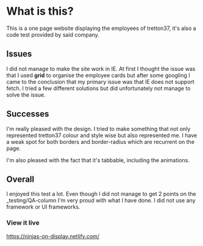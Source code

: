 # What is this?

This is a one page website displaying the employees of tretton37, it's also a code test provided by said company.

## Issues

I did not manage to make the site work in IE. At first I thought the issue was that I used **grid** to organise the employee cards but after some googling I came to the conclusion that my primary issue was that IE does not support fetch. I tried a few different solutions but did unfortunately not manage to solve the issue.

## Successes

I'm really pleased with the design. I tried to make something that not only represented tretton37 colour and style wise but also represented me. I have a weak spot for both borders and border-radius which are recurrent on the page.

I'm also pleased with the fact that it's tabbable, including the animations.

## Overall

I enjoyed this test a lot. Even though I did not manage to get 2 points on the \_testing/QA-column I'm very proud with what I have done. I did not use any framework or UI frameworks.

### View it live

https://ninjas-on-display.netlify.com/
